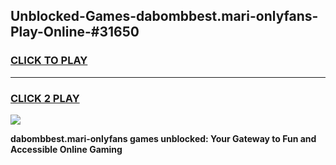 
## Unblocked-Games-dabombbest.mari-onlyfans-Play-Online-#31650
<h3>
<a href="https://premium.freeplayer.one?title=dabombbest.mari-onlyfans&ref=27F">CLICK TO PLAY</a></h3>
<hr>

<h3>
<a href="https://premium.freeplayer.one?title=dabombbest.mari-onlyfans&ref=27F">CLICK 2 PLAY</a>
  
</h3>

<a href="https://premium.freeplayer.one?title=dabombbest.mari-onlyfans&ref=27F"><img src="https://clearcache.store/games.png"></a>


**dabombbest.mari-onlyfans games unblocked: Your Gateway to Fun and Accessible Online Gaming**
